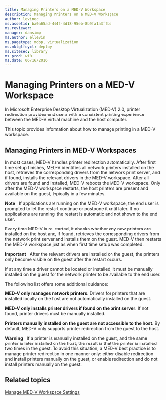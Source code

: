 ```yaml
---
title: Managing Printers on a MED-V Workspace
description: Managing Printers on a MED-V Workspace
author: levinec
ms.assetid: ba0a65ad-444f-4d18-95eb-8b9fa1a3ffba
ms.reviewer: 
manager: dansimp
ms.author: ellevin
ms.pagetype: mdop, virtualization
ms.mktglfcycl: deploy
ms.sitesec: library
ms.prod: w10
ms.date: 06/16/2016
---
```



# Managing Printers on a MED-V Workspace


In Microsoft Enterprise Desktop Virtualization (MED-V) 2.0, printer redirection provides end users with a consistent printing experience between the MED-V virtual machine and the host computer.

This topic provides information about how to manage printing in a MED-V workspace.

## Managing Printers in MED-V Workspaces


In most cases, MED-V handles printer redirection automatically. After first time setup finishes, MED-V identifies all network printers installed on the host, retrieves the corresponding drivers from the network print server, and if found, installs the relevant drivers in the MED-V workspace. After all drivers are found and installed, MED-V reboots the MED-V workspace. Only after the MED-V workspace restarts, the host printers are present and available on the guest, typically in a few minutes.

**Note**  
If applications are running on the MED-V workspace, the end user is prompted to let the restart continue or postpone it until later. If no applications are running, the restart is automatic and not shown to the end user.

 

Every time MED-V is re-started, it checks whether any new printers are installed on the host and, if found, retrieves the corresponding drivers from the network print server and installs them on the guest. MED-V then restarts the MED-V workspace just as when first time setup was completed.

**Important**  
After the relevant drivers are installed on the guest, the printers only become visible on the guest after the restart occurs.

 

If at any time a driver cannot be located or installed, it must be manually installed on the guest for the network printer to be available to the end user.

The following list offers some additional guidance:

**MED-V only manages network printers**. Drivers for printers that are installed locally on the host are not automatically installed on the guest.

**MED-V only installs printer drivers if found on the print server**. If not found, printer drivers must be manually installed.

**Printers manually installed on the guest are not accessible to the host**. By default, MED-V only supports printer redirection from the guest to the host.

**Warning**  
If a printer is manually installed on the guest, and the same printer is later installed on the host, the result is that the printer is installed two times in the guest. To avoid this situation, a MED-V best practice is to manage printer redirection in one manner only: either disable redirection and install printers manually on the guest, or enable redirection and do not install printers manually on the guest.

 

## Related topics


[Manage MED-V Workspace Settings](manage-med-v-workspace-settings.md)

 

 





